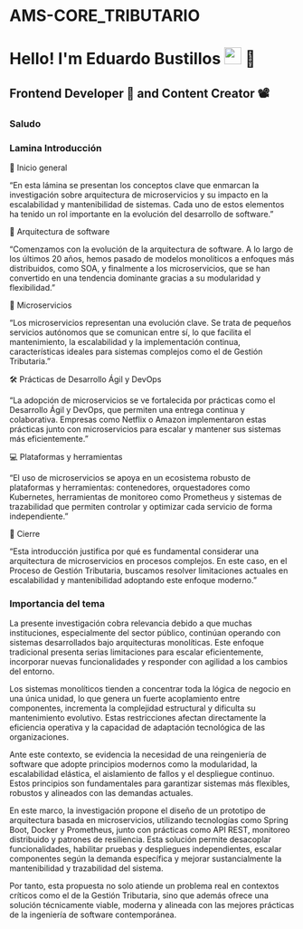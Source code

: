 # AMS-CORE_TRIBUTARIO
<h1>Hello! I'm Eduardo Bustillos <img src="https://raw.githubusercontent.com/iampavangandhi/iampavangandhi/master/gifs/Hi.gif" width="30px"> 🚀</h1>
<h2>Frontend Developer 🎨 and Content Creator 📽</h2>

### Saludo


### Lamina Introducción
🎤 Inicio general

“En esta lámina se presentan los conceptos clave que enmarcan la investigación sobre arquitectura de microservicios y su impacto en la escalabilidad y mantenibilidad de sistemas. Cada uno de estos elementos ha tenido un rol importante en la evolución del desarrollo de software.” 

🧱 Arquitectura de software

“Comenzamos con la evolución de la arquitectura de software. A lo largo de los últimos 20 años, hemos pasado de modelos monolíticos a enfoques más distribuidos, como SOA, y finalmente a los microservicios, que se han convertido en una tendencia dominante gracias a su modularidad y flexibilidad.”

🧩 Microservicios

“Los microservicios representan una evolución clave. Se trata de pequeños servicios autónomos que se comunican entre sí, lo que facilita el mantenimiento, la escalabilidad y la implementación continua, características ideales para sistemas complejos como el de Gestión Tributaria.”

🛠 Prácticas de Desarrollo Ágil y DevOps

“La adopción de microservicios se ve fortalecida por prácticas como el Desarrollo Ágil y DevOps, que permiten una entrega continua y colaborativa. Empresas como Netflix o Amazon implementaron estas prácticas junto con microservicios para escalar y mantener sus sistemas más eficientemente.”

💻 Plataformas y herramientas

“El uso de microservicios se apoya en un ecosistema robusto de plataformas y herramientas: contenedores, orquestadores como Kubernetes, herramientas de monitoreo como Prometheus y sistemas de trazabilidad que permiten controlar y optimizar cada servicio de forma independiente.” 

🧩 Cierre 

“Esta introducción justifica por qué es fundamental considerar una arquitectura de microservicios en procesos complejos. En este caso, en el Proceso de Gestión Tributaria, buscamos resolver limitaciones actuales en escalabilidad y mantenibilidad adoptando este enfoque moderno.”

### Importancia del tema
La presente investigación cobra relevancia debido a que muchas instituciones, especialmente del sector público, continúan operando con sistemas desarrollados bajo arquitecturas monolíticas. Este enfoque tradicional presenta serias limitaciones para escalar eficientemente, incorporar nuevas funcionalidades y responder con agilidad a los cambios del entorno.

Los sistemas monolíticos tienden a concentrar toda la lógica de negocio en una única unidad, lo que genera un fuerte acoplamiento entre componentes, incrementa la complejidad estructural y dificulta su mantenimiento evolutivo. Estas restricciones afectan directamente la eficiencia operativa y la capacidad de adaptación tecnológica de las organizaciones.

Ante este contexto, se evidencia la necesidad de una reingeniería de software que adopte principios modernos como la modularidad, la escalabilidad elástica, el aislamiento de fallos y el despliegue continuo. Estos principios son fundamentales para garantizar sistemas más flexibles, robustos y alineados con las demandas actuales.

En este marco, la investigación propone el diseño de un prototipo de arquitectura basada en microservicios, utilizando tecnologías como Spring Boot, Docker y Prometheus, junto con prácticas como API REST, monitoreo distribuido y patrones de resiliencia. Esta solución permite desacoplar funcionalidades, habilitar pruebas y despliegues independientes, escalar componentes según la demanda específica y mejorar sustancialmente la mantenibilidad y trazabilidad del sistema.

Por tanto, esta propuesta no solo atiende un problema real en contextos críticos como el de la Gestión Tributaria, sino que además ofrece una solución técnicamente viable, moderna y alineada con las mejores prácticas de la ingeniería de software contemporánea.
